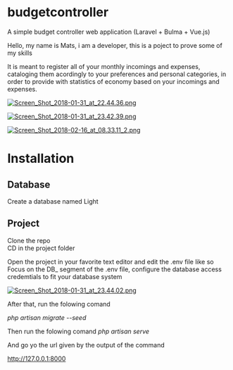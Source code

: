 # budgetcontroller
A simple budget controller web application (Laravel + Bulma + Vue.js) <br>

Hello, my name is Mats, i am a developer, this is a poject to prove some of my skills <br>

It is meant to register all of your monthly incomings and expenses, cataloging them acordingly to your preferences and personal categories, in order to provide with statistics of economy based on your incomings and expenses.

[![Screen_Shot_2018-01-31_at_22.44.36.png](https://s5.postimg.org/jngui4w9j/Screen_Shot_2018-01-31_at_22.44.36.png)](https://postimg.org/image/fr3im5b9v/)

[![Screen_Shot_2018-01-31_at_23.42.39.png](https://s5.postimg.org/iz7zymkiv/Screen_Shot_2018-01-31_at_23.42.39.png)](https://postimg.org/image/oamwjc6lf/)

[![Screen_Shot_2018-02-16_at_08.33.11_2.png](https://s5.postimg.org/84rinbz13/Screen_Shot_2018-02-16_at_08.33.11_2.png)](https://postimg.org/image/hcjr41637/)

# Installation

## Database

Create a database named Light

## Project

Clone the repo <br>
CD in the project folder <br>

Open the project in your favorite text editor and edit the .env file like so <br>
Focus on the DB_ segment of the .env file, configure the database access credemtials to fit your database system

[![Screen_Shot_2018-01-31_at_23.44.02.png](https://s5.postimg.org/pcx31v9zb/Screen_Shot_2018-01-31_at_23.44.02.png)](https://postimg.org/image/l3sczp6pv/)

After that, run the folowing comand <br>

*php artisan migrate --seed* 

Then run the folowing comand
 *php artisan serve* 
 
 
 
 And go yo the url given by the output of the command
 
 http://127.0.0.1:8000



